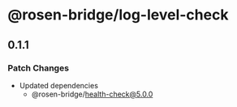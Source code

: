 # @rosen-bridge/log-level-check

## 0.1.1

### Patch Changes

- Updated dependencies
  - @rosen-bridge/health-check@5.0.0
